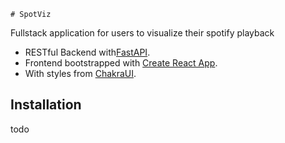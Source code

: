     # SpotViz

Fullstack application for users to visualize their spotify playback

-   RESTful Backend with[FastAPI](https://fastapi.tiangolo.com/).
-   Frontend bootstrapped with [Create React App](https://github.com/facebook/create-react-app).
-   With styles from [ChakraUI](https://chakra-ui.com/).

## Installation

todo
